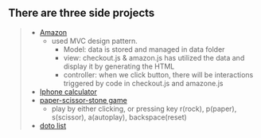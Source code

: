 ## There are three side projects  
> - [Amazon](https://andydiii.github.io/JS/less13-amazon-project/amazon.html)
>   - used MVC design pattern. 
>       - Model: data is stored and managed in data folder
>       - view: checkout.js & amazon.js has utilized the data and display it by generating the HTML
>       - controller: when we click button, there will be interactions triggered by code in checkout.js and amazone.js
> - [Iphone calculator](https://andydiii.github.io/JS/projects/Calculator.html)
> - [paper-scissor-stone game](https://andydiii.github.io/JS/projects/rock-paper-scissors.html)
>   - play by either clicking, or pressing key r(rock), p(paper), s(scissor), a(autoplay), backspace(reset)
> - [doto list](https://andydiii.github.io/JS/projects/todo-list.html)

